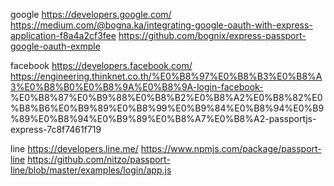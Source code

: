 google
https://developers.google.com/
https://medium.com/@bogna.ka/integrating-google-oauth-with-express-application-f8a4a2cf3fee
https://github.com/bognix/express-passport-google-oauth-exmple


facebook 
https://developers.facebook.com/
https://engineering.thinknet.co.th/%E0%B8%97%E0%B8%B3%E0%B8%A3%E0%B8%B0%E0%B8%9A%E0%B8%9A-login-facebook-
%E0%B8%87%E0%B9%88%E0%B8%B2%E0%B8%A2%E0%B8%82%E0%B8%B6%E0%B9%89%E0%B8%99%E0%B9%84%E0%B8%94%E0%B9%89%E0%B8%94%E0%B9%89%E0%B8%A7%E0%B8%A2-passportjs-express-7c8f7461f719


line
https://developers.line.me/
https://www.npmjs.com/package/passport-line
https://github.com/nitzo/passport-line/blob/master/examples/login/app.js